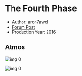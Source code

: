 # The Fourth Phase

* Author: aron7awol
* [Forum Post](https://www.avsforum.com/threads/bass-eq-for-filtered-movies.2995212/post-57917300)
* Production Year: 2016

## Atmos

![img 0](https://i.imgur.com/jsqpPXb.jpg)

![img 0](https://i.imgur.com/AFxWd1c.jpg)

